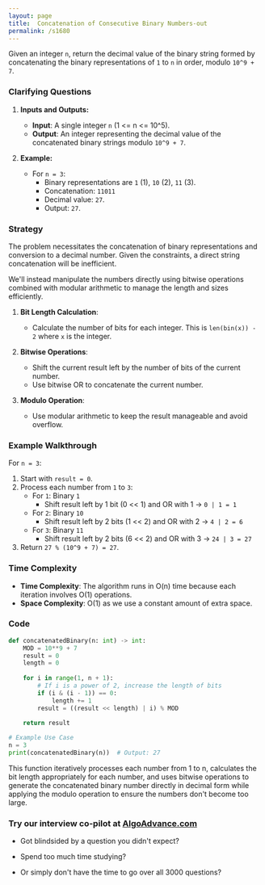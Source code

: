 ```yaml
---
layout: page
title:  Concatenation of Consecutive Binary Numbers-out
permalink: /s1680
---
```


Given an integer `n`, return the decimal value of the binary string formed by concatenating the binary representations of `1` to `n` in order, modulo `10^9 + 7`.

### Clarifying Questions
1. **Inputs and Outputs:**
   - **Input**: A single integer `n` (1 <= n <= 10^5).
   - **Output**: An integer representing the decimal value of the concatenated binary strings modulo `10^9 + 7`.

2. **Example:**
   - For `n = 3`: 
     - Binary representations are `1` (1), `10` (2), `11` (3).
     - Concatenation: `11011`
     - Decimal value: `27`.
     - Output: `27`.

### Strategy

The problem necessitates the concatenation of binary representations and conversion to a decimal number. Given the constraints, a direct string concatenation will be inefficient.

We'll instead manipulate the numbers directly using bitwise operations combined with modular arithmetic to manage the length and sizes efficiently.

1. **Bit Length Calculation**:
   - Calculate the number of bits for each integer. This is `len(bin(x)) - 2` where `x` is the integer.
  
2. **Bitwise Operations**:
   - Shift the current result left by the number of bits of the current number.
   - Use bitwise OR to concatenate the current number.
   
3. **Modulo Operation**:
   - Use modular arithmetic to keep the result manageable and avoid overflow.

### Example Walkthrough

For `n = 3`:
1. Start with `result = 0`.
2. Process each number from `1` to `3`:
   - For `1`: Binary `1`
     - Shift result left by 1 bit (0 << 1) and OR with 1 -> `0 | 1 = 1`
   - For `2`: Binary `10`
     - Shift result left by 2 bits (1 << 2) and OR with 2 -> `4 | 2 = 6`
   - For `3`: Binary `11`
     - Shift result left by 2 bits (6 << 2) and OR with 3 -> `24 | 3 = 27`
3. Return `27 % (10^9 + 7) = 27`.

### Time Complexity

- **Time Complexity**: The algorithm runs in O(n) time because each iteration involves O(1) operations.
- **Space Complexity**: O(1) as we use a constant amount of extra space.

### Code

```python
def concatenatedBinary(n: int) -> int:
    MOD = 10**9 + 7
    result = 0
    length = 0
    
    for i in range(1, n + 1):
        # If i is a power of 2, increase the length of bits
        if (i & (i - 1)) == 0:
            length += 1
        result = ((result << length) | i) % MOD
    
    return result

# Example Use Case
n = 3
print(concatenatedBinary(n))  # Output: 27
```

This function iteratively processes each number from 1 to n, calculates the bit length appropriately for each number, and uses bitwise operations to generate the concatenated binary number directly in decimal form while applying the modulo operation to ensure the numbers don't become too large.


### Try our interview co-pilot at [AlgoAdvance.com](https://algoAdvance.com)

- Got blindsided by a question you didn't expect?

- Spend too much time studying?

- Or simply don't have the time to go over all 3000 questions?

